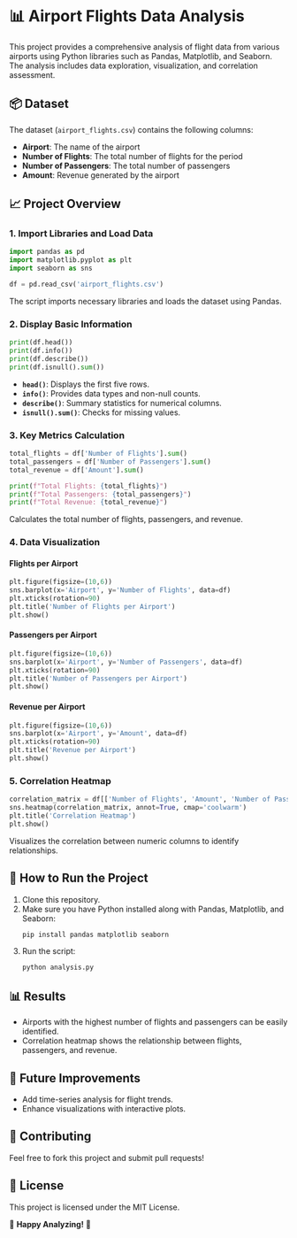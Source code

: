 # 📊 Airport Flights Data Analysis

This project provides a comprehensive analysis of flight data from various airports using Python libraries such as Pandas, Matplotlib, and Seaborn. The analysis includes data exploration, visualization, and correlation assessment.

## 📦 Dataset
The dataset (`airport_flights.csv`) contains the following columns:
- **Airport**: The name of the airport
- **Number of Flights**: The total number of flights for the period
- **Number of Passengers**: The total number of passengers
- **Amount**: Revenue generated by the airport

## 📈 Project Overview
### 1. Import Libraries and Load Data
```python
import pandas as pd
import matplotlib.pyplot as plt
import seaborn as sns

df = pd.read_csv('airport_flights.csv')
```
The script imports necessary libraries and loads the dataset using Pandas.

### 2. Display Basic Information
```python
print(df.head())
print(df.info())
print(df.describe())
print(df.isnull().sum())
```
- **`head()`**: Displays the first five rows.
- **`info()`**: Provides data types and non-null counts.
- **`describe()`**: Summary statistics for numerical columns.
- **`isnull().sum()`**: Checks for missing values.

### 3. Key Metrics Calculation
```python
total_flights = df['Number of Flights'].sum()
total_passengers = df['Number of Passengers'].sum()
total_revenue = df['Amount'].sum()

print(f"Total Flights: {total_flights}")
print(f"Total Passengers: {total_passengers}")
print(f"Total Revenue: {total_revenue}")
```
Calculates the total number of flights, passengers, and revenue.

### 4. Data Visualization
#### Flights per Airport
```python
plt.figure(figsize=(10,6))
sns.barplot(x='Airport', y='Number of Flights', data=df)
plt.xticks(rotation=90)
plt.title('Number of Flights per Airport')
plt.show()
```
#### Passengers per Airport
```python
plt.figure(figsize=(10,6))
sns.barplot(x='Airport', y='Number of Passengers', data=df)
plt.xticks(rotation=90)
plt.title('Number of Passengers per Airport')
plt.show()
```
#### Revenue per Airport
```python
plt.figure(figsize=(10,6))
sns.barplot(x='Airport', y='Amount', data=df)
plt.xticks(rotation=90)
plt.title('Revenue per Airport')
plt.show()
```
### 5. Correlation Heatmap
```python
correlation_matrix = df[['Number of Flights', 'Amount', 'Number of Passengers']].corr()
sns.heatmap(correlation_matrix, annot=True, cmap='coolwarm')
plt.title('Correlation Heatmap')
plt.show()
```
Visualizes the correlation between numeric columns to identify relationships.

## 🚀 How to Run the Project
1. Clone this repository.
2. Make sure you have Python installed along with Pandas, Matplotlib, and Seaborn:
   ```bash
   pip install pandas matplotlib seaborn
   ```
3. Run the script:
   ```bash
   python analysis.py
   ```

## 📊 Results
- Airports with the highest number of flights and passengers can be easily identified.
- Correlation heatmap shows the relationship between flights, passengers, and revenue.

## 🎯 Future Improvements
- Add time-series analysis for flight trends.
- Enhance visualizations with interactive plots.

## 📩 Contributing
Feel free to fork this project and submit pull requests!

## 📜 License
This project is licensed under the MIT License.

🌟 **Happy Analyzing!** 🌟
